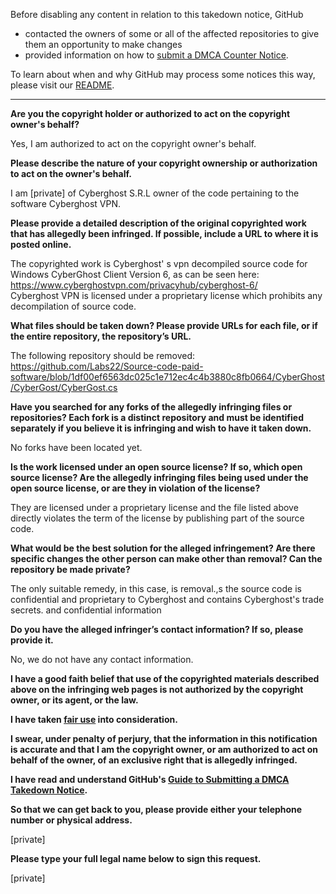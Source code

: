Before disabling any content in relation to this takedown notice, GitHub
- contacted the owners of some or all of the affected repositories to give them an opportunity to make changes
- provided information on how to [submit a DMCA Counter Notice](https://docs.github.com/en/articles/guide-to-submitting-a-dmca-counter-notice).

To learn about when and why GitHub may process some notices this way, please visit our [README](https://github.com/github/dmca/blob/master/README.md).

---

**Are you the copyright holder or authorized to act on the copyright owner's behalf?**

Yes, I am authorized to act on the copyright owner's behalf.

**Please describe the nature of your copyright ownership or authorization to act on the owner's behalf.**

I am [private] of Cyberghost S.R.L owner of the code pertaining to the software Cyberghost VPN.

**Please provide a detailed description of the original copyrighted work that has allegedly been infringed. If possible, include a URL to where it is posted online.**

The copyrighted work is Cyberghost' s vpn decompiled source code for Windows CyberGhost Client Version 6, as can be seen here: https://www.cyberghostvpn.com/privacyhub/cyberghost-6/  
Cyberghost VPN is licensed under a proprietary license which prohibits any decompilation of source code.

**What files should be taken down? Please provide URLs for each file, or if the entire repository, the repository’s URL.**

The following repository should be removed:  
https://github.com/Labs22/Source-code-paid-software/blob/1df00ef6563dc025c1e712ec4c4b3880c8fb0664/CyberGhost/CyberGost/CyberGost.cs

**Have you searched for any forks of the allegedly infringing files or repositories? Each fork is a distinct repository and must be identified separately if you believe it is infringing and wish to have it taken down.**

No forks have been located yet.

**Is the work licensed under an open source license? If so, which open source license? Are the allegedly infringing files being used under the open source license, or are they in violation of the license?**

They are licensed under a proprietary license and the file listed above directly violates the term of the license by publishing part of the source code.

**What would be the best solution for the alleged infringement? Are there specific changes the other person can make other than removal? Can the repository be made private?**

The only suitable remedy, in this case, is removal.,s the source code is confidential and proprietary to Cyberghost and contains Cyberghost's trade secrets. and confidential information

**Do you have the alleged infringer’s contact information? If so, please provide it.**

No, we do not have any contact information.

**I have a good faith belief that use of the copyrighted materials described above on the infringing web pages is not authorized by the copyright owner, or its agent, or the law.**

**I have taken <a href="https://www.lumendatabase.org/topics/22">fair use</a> into consideration.**

**I swear, under penalty of perjury, that the information in this notification is accurate and that I am the copyright owner, or am authorized to act on behalf of the owner, of an exclusive right that is allegedly infringed.**

**I have read and understand GitHub's <a href="https://docs.github.com/articles/guide-to-submitting-a-dmca-takedown-notice/">Guide to Submitting a DMCA Takedown Notice</a>.**

**So that we can get back to you, please provide either your telephone number or physical address.**

[private]

**Please type your full legal name below to sign this request.**

[private]
